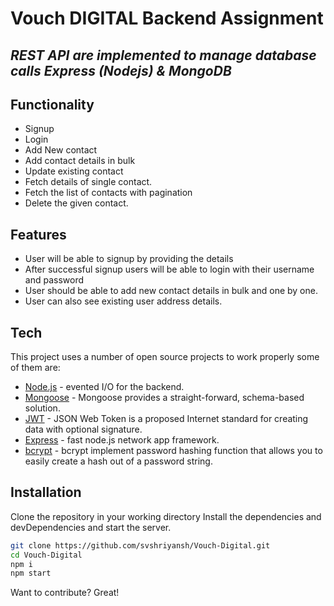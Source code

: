 # Vouch DIGITAL Backend Assignment 

## _REST API are implemented to manage database calls Express (Nodejs) & MongoDB_

## Functionality
- Signup
- Login
- Add New contact
- Add contact details in bulk
- Update existing contact
- Fetch details of single contact.
- Fetch the list of contacts with pagination
- Delete the given contact.


## Features

- User will be able to signup  by providing the details
- After successful signup users will be able to login with their username and password
- User should be able to add new contact details in bulk and one by one.
- User can also see existing user address details.

## Tech

This project uses a number of open source projects to work properly some of them are:

- [Node.js](https://nodejs.org/en/) - evented I/O for the backend.
- [Mongoose](https://mongoosejs.com) - Mongoose provides a straight-forward, schema-based solution.
- [JWT](https://jwt.io/introduction) - JSON Web Token is a proposed Internet standard for creating data with optional signature.
- [Express](https://expressjs.com/en/guide/routing.html) - fast node.js network app framework.
- [bcrypt](https://www.npmjs.com/package/bcryptjs) - bcrypt implement password hashing function that allows you to easily create a hash out of a password string.


## Installation

Clone the repository in your working directory
Install the dependencies and devDependencies and start the server.

```sh
git clone https://github.com/svshriyansh/Vouch-Digital.git
cd Vouch-Digital
npm i
npm start
```

Want to contribute? Great!

